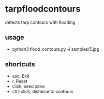 # tarpfloodcontours
detects tarp contours with flooding

## usage
* python3 flood_contours.py -i samples/5.jpg

## shortcuts
* esc, Exit
* r, Reset
* click, seed zone
* ctrl-click, distance to contours

